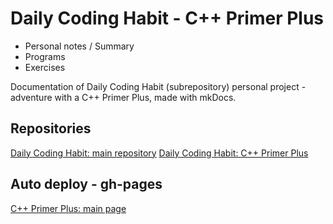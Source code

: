 # Daily Coding Habit - C++ Primer Plus

- Personal notes / Summary
- Programs
- Exercises

Documentation of Daily Coding Habit (subrepository) personal project - adventure with a C++ Primer Plus, made with mkDocs.

## Repositories

[Daily Coding Habit: main repository](https://github.com/DeimosMH/DailyCodingHabit)
[Daily Coding Habit: C++ Primer Plus](https://github.com/DeimosMH/DCH_CppPrimerPlus)

## Auto deploy - gh-pages

[C++ Primer Plus: main page](https://deimosmh.github.io/DCH_CppPrimerPlus/)
